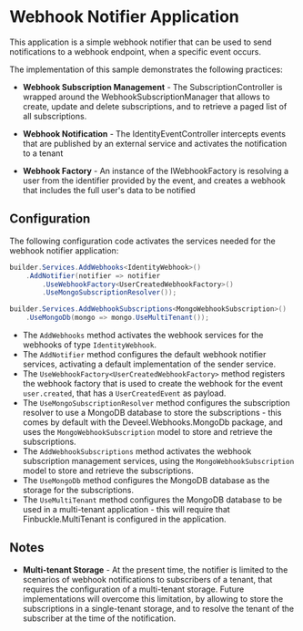 # Webhook Notifier Application

This application is a simple webhook notifier that can be used to send notifications to a webhook endpoint, when a specific event occurs.


The implementation of this sample demonstrates the following practices:

* **Webhook Subscription Management** - The SubscriptionController is wrapped around the WebhookSubscriptionManager that allows to create, update and delete subscriptions, and to retrieve a paged list of all subscriptions.

* **Webhook Notification** - The IdentityEventController intercepts events that are published by an external service and activates the notification to a tenant

* **Webhook Factory** - An instance of the IWebhookFactory is resolving a user from the identifier provided by the event, and creates a webhook that includes the full user's data to be notified

## Configuration

The following configuration code activates the services needed for the webhook notifier application:

```csharp
builder.Services.AddWebhooks<IdentityWebhook>()
    .AddNotifier(notifier => notifier
        .UseWebhookFactory<UserCreatedWebhookFactory>()
	    .UseMongoSubscriptionResolver());

builder.Services.AddWebhookSubscriptions<MongoWebhookSubscription>()
    .UseMongoDb(mongo => mongo.UseMultiTenant());
```

* The `AddWebhooks` method activates the webhook services for the webhooks of type `IdentityWebhook`.
* The `AddNotifier` method configures the default webhook notifier services, activating a default implementation of the sender service.
* The `UseWebhookFactory<UserCreatedWebhookFactory>` method registers the webhook factory that is used to create the webhook for the event `user.created`, that has a `UserCreatedEvent` as payload.
* The `UseMongoSubscriptionResolver` method configures the subscription resolver to use a MongoDB database to store the subscriptions - this comes by default with the Deveel.Webhooks.MongoDb package, and uses the `MongoWebhookSubscription` model to store and retrieve the subscriptions.
* The `AddWebhookSubscriptions` method activates the webhook subscription management services, using the `MongoWebhookSubscription` model to store and retrieve the subscriptions.
* The `UseMongoDb` method configures the MongoDB database as the storage for the subscriptions.
* The `UseMultiTenant` method configures the MongoDB database to be used in a multi-tenant application - this will require that Finbuckle.MultiTenant is configured in the application.

## Notes

* **Multi-tenant Storage** - At the present time, the notifier is limited to the scenarios of webhook notifications to subscribers of a tenant, that requires the configuration of a multi-tenant storage. Future implementations will overcome this limitation, by allowing to store the subscriptions in a single-tenant storage, and to resolve the tenant of the subscriber at the time of the notification.